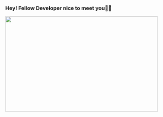 ### Hey! Fellow Developer nice to meet you🌺🌼

<!--
**Aaishpra/Aaishpra** is a ✨ _special_ ✨ repository because its `README.md` (this file) appears on your GitHub profile.
-->
<img src="https://media.tenor.com/images/f4f0bdb1c53fe047951d6178185a2525/tenor.gif" width="480" height="300" />

